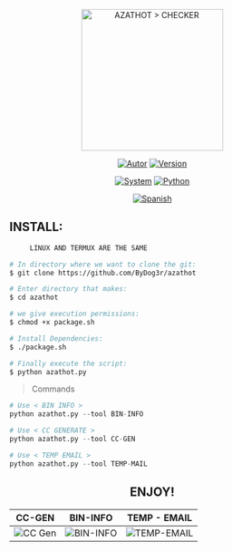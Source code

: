 <p align="center">
<a href="https://github.com/ByDog3r/azathot"><img width="250px" height="250px" src="https://i.postimg.cc/FFnLKZ0S/Checker.png" title="AZATHOT > CHECKER" >
</p>

<p align="center">
<a href="https://github.com/ByDog3r"><img title="Autor" src="https://img.shields.io/badge/Author-@ByDog3r-blue?style=for-the-badge&logo=github"></a>
<a href=""><img title="Version" src="https://img.shields.io/badge/Version-1.3.5-red?style=for-the-badge&logo="></a>
</p>

<p align="center">
<a href=""><img title="System" src="https://img.shields.io/badge/Supported%20OS-Linux%20&%20termux-orange?style=for-the-badge&logo=linux"></a>
<a href="https://www.python.org/"><img title="Python" src="https://img.shields.io/badge/Python-3.7-yellow?style=for-the-badge&logo=python"></a>
</p>

<p align="center">
<a href="https://github.com/ByDog3r/azathot/blob/ByDog3r/tools/doc/spanish/README.md"><img title="Spanish" src="https://img.shields.io/badge/Translate%20to-Spanish-inactive?style=for-the-badge&logo=google-translate"></a>
</p>

## INSTALL: 

```bash
     LINUX AND TERMUX ARE THE SAME

# In directory where we want to clone the git:
$ git clone https://github.com/ByDog3r/azathot

# Enter directory that makes:
$ cd azathot

# we give execution permissions:
$ chmod +x package.sh

# Install Dependencies:
$ ./package.sh

# Finally execute the script:
$ python azathot.py
```

> Commands

```python
# Use < BIN INFO >
python azathot.py --tool BIN-INFO

# Use < CC GENERATE >
python azathot.py --tool CC-GEN

# Use < TEMP EMAIL >
python azathot.py --tool TEMP-MAIL
```

<h2 align="center"> ENJOY! </h2>

|  CC-GEN        |       BIN-INFO         |	 TEMP - EMAIL    |
| -------------- | ---------------------- | ----------------  |  
|![CC Gen](https://github.com/ByDog3r/azathot/blob/ByDog3r/tools/doc/images/ccgen.png)|![BIN-INFO](https://github.com/ByDog3r/azathot/blob/ByDog3r/tools/doc/images/binfo.png)|![TEMP-EMAIL](https://github.com/ByDog3r/azathot/blob/ByDog3r/tools/doc/images/temp-mail.png)|